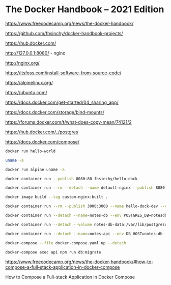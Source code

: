 # The Docker Handbook – 2021 Edition

<https://www.freecodecamp.org/news/the-docker-handbook/>

<https://github.com/fhsinchy/docker-handbook-projects/>

<https://hub.docker.com/>

<http://127.0.0.1:8080/> - nginx

<http://nginx.org/>

<https://itsfoss.com/install-software-from-source-code/>

<https://alpinelinux.org/>

<https://ubuntu.com/>

<https://docs.docker.com/get-started/04_sharing_app/>

<https://docs.docker.com/storage/bind-mounts/>

<https://forums.docker.com/t/what-does-copy-mean/74121/2>

<https://hub.docker.com/_/postgres>

<https://docs.docker.com/compose/>

```bash
docker run hello-world
```

```bash
uname -a
```

```bash
docker run alpine uname -a
```

```bash
docker container run --publish 8080:80 fhsinchy/hello-dock
```

```bash
docker container run --rm --detach --name default-nginx --publish 8080:80 nginx
```

```bash
docker image build --tag custom-nginx:built .
```

```bash
docker container run --rm --publish 3000:3000 --name hello-dock-dev --volume $(pwd):/home/node/app hello-dock:dev
```

```bash
docker container run --detach --name=notes-db --env POSTGRES_DB=notesdb --env POSTGRES_PASSWORD=secret --network=notes-api-network postgres:12
```

```bash
docker container run --detach --volume notes-db-data:/var/lib/postgresql/data --name=notes-db --env POSTGRES_DB=notesdb --env POSTGRES_PASSWORD=secret --network=notes-api-network postgres:12
```

```bash
docker container run --detach --name=notes-api --env DB_HOST=notes-db --env DB_DATABASE=notesdb --env DB_PASSWORD=secret --publish=3000:3000 --network=notes-api-network notes-api
```

```bash
docker-compose --file docker-compose.yaml up --detach
```

```bash
docker-compose exec api npm run db:migrate
```

<https://www.freecodecamp.org/news/the-docker-handbook/#how-to-compose-a-full-stack-application-in-docker-compose>

How to Compose a Full-stack Application in Docker Compose
